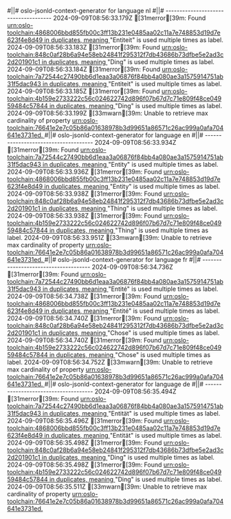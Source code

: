 #||# oslo-jsonld-context-generator for language nl
#||# -------------------------------------
2024-09-09T08:56:33.179Z [31merror[39m: Found [urn:oslo-toolchain:4868006bbd855fb00c3ff13b231e0485aa02c11a7e748853d19d7e623f4e8d49 in duplicates, meaning ](report4/doc/applicatieprofiel/cultureel-erfgoed-object/erkendestandaard/2021-04-22/all-cultureel-erfgoed-object-ap.jsonld#L0)"Entiteit" is used multiple times as label.
2024-09-09T08:56:33.183Z [31merror[39m: Found [urn:oslo-toolchain:848c0af28b6a94e58eb24841f295312f7db43686b73dfbe5e2ad3c2d201901c1 in duplicates, meaning ](report4/doc/applicatieprofiel/cultureel-erfgoed-object/erkendestandaard/2021-04-22/all-cultureel-erfgoed-object-ap.jsonld#L0)"Ding" is used multiple times as label.
2024-09-09T08:56:33.184Z [31merror[39m: Found [urn:oslo-toolchain:7a72544c27490bb6d1eaa3a06876f84bb4a080ae3a1575914751ab31f5dac943 in duplicates, meaning ](report4/doc/applicatieprofiel/cultureel-erfgoed-object/erkendestandaard/2021-04-22/all-cultureel-erfgoed-object-ap.jsonld#L0)"Entiteit" is used multiple times as label.
2024-09-09T08:56:33.185Z [31merror[39m: Found [urn:oslo-toolchain:4b159e2733222c56c024622742d896f07b67d7c71e809f48ce04959484c57844 in duplicates, meaning ](report4/doc/applicatieprofiel/cultureel-erfgoed-object/erkendestandaard/2021-04-22/all-cultureel-erfgoed-object-ap.jsonld#L0)"Ding" is used multiple times as label.
2024-09-09T08:56:33.199Z [33mwarn[39m: Unable to retrieve max cardinality of property [urn:oslo-toolchain:76641e2e7c05b86a01638978b3d99651a86571c26ac999a0afa704641e3731ed.
](report4/doc/applicatieprofiel/cultureel-erfgoed-object/erkendestandaard/2021-04-22/all-cultureel-erfgoed-object-ap.jsonld#L0)#||# oslo-jsonld-context-generator for language en
#||# -------------------------------------
2024-09-09T08:56:33.934Z [31merror[39m: Found [urn:oslo-toolchain:7a72544c27490bb6d1eaa3a06876f84bb4a080ae3a1575914751ab31f5dac943 in duplicates, meaning ](report4/doc/applicatieprofiel/cultureel-erfgoed-object/erkendestandaard/2021-04-22/all-cultureel-erfgoed-object-ap.jsonld#L0)"Entity" is used multiple times as label.
2024-09-09T08:56:33.936Z [31merror[39m: Found [urn:oslo-toolchain:4868006bbd855fb00c3ff13b231e0485aa02c11a7e748853d19d7e623f4e8d49 in duplicates, meaning ](report4/doc/applicatieprofiel/cultureel-erfgoed-object/erkendestandaard/2021-04-22/all-cultureel-erfgoed-object-ap.jsonld#L0)"Entity" is used multiple times as label.
2024-09-09T08:56:33.938Z [31merror[39m: Found [urn:oslo-toolchain:848c0af28b6a94e58eb24841f295312f7db43686b73dfbe5e2ad3c2d201901c1 in duplicates, meaning ](report4/doc/applicatieprofiel/cultureel-erfgoed-object/erkendestandaard/2021-04-22/all-cultureel-erfgoed-object-ap.jsonld#L0)"Thing" is used multiple times as label.
2024-09-09T08:56:33.938Z [31merror[39m: Found [urn:oslo-toolchain:4b159e2733222c56c024622742d896f07b67d7c71e809f48ce04959484c57844 in duplicates, meaning ](report4/doc/applicatieprofiel/cultureel-erfgoed-object/erkendestandaard/2021-04-22/all-cultureel-erfgoed-object-ap.jsonld#L0)"Thing" is used multiple times as label.
2024-09-09T08:56:33.951Z [33mwarn[39m: Unable to retrieve max cardinality of property [urn:oslo-toolchain:76641e2e7c05b86a01638978b3d99651a86571c26ac999a0afa704641e3731ed.
](report4/doc/applicatieprofiel/cultureel-erfgoed-object/erkendestandaard/2021-04-22/all-cultureel-erfgoed-object-ap.jsonld#L0)#||# oslo-jsonld-context-generator for language fr
#||# -------------------------------------
2024-09-09T08:56:34.736Z [31merror[39m: Found [urn:oslo-toolchain:7a72544c27490bb6d1eaa3a06876f84bb4a080ae3a1575914751ab31f5dac943 in duplicates, meaning ](report4/doc/applicatieprofiel/cultureel-erfgoed-object/erkendestandaard/2021-04-22/all-cultureel-erfgoed-object-ap.jsonld#L0)"Entité" is used multiple times as label.
2024-09-09T08:56:34.738Z [31merror[39m: Found [urn:oslo-toolchain:4868006bbd855fb00c3ff13b231e0485aa02c11a7e748853d19d7e623f4e8d49 in duplicates, meaning ](report4/doc/applicatieprofiel/cultureel-erfgoed-object/erkendestandaard/2021-04-22/all-cultureel-erfgoed-object-ap.jsonld#L0)"Entité" is used multiple times as label.
2024-09-09T08:56:34.740Z [31merror[39m: Found [urn:oslo-toolchain:848c0af28b6a94e58eb24841f295312f7db43686b73dfbe5e2ad3c2d201901c1 in duplicates, meaning ](report4/doc/applicatieprofiel/cultureel-erfgoed-object/erkendestandaard/2021-04-22/all-cultureel-erfgoed-object-ap.jsonld#L0)"Chose" is used multiple times as label.
2024-09-09T08:56:34.740Z [31merror[39m: Found [urn:oslo-toolchain:4b159e2733222c56c024622742d896f07b67d7c71e809f48ce04959484c57844 in duplicates, meaning ](report4/doc/applicatieprofiel/cultureel-erfgoed-object/erkendestandaard/2021-04-22/all-cultureel-erfgoed-object-ap.jsonld#L0)"Chose" is used multiple times as label.
2024-09-09T08:56:34.752Z [33mwarn[39m: Unable to retrieve max cardinality of property [urn:oslo-toolchain:76641e2e7c05b86a01638978b3d99651a86571c26ac999a0afa704641e3731ed.
](report4/doc/applicatieprofiel/cultureel-erfgoed-object/erkendestandaard/2021-04-22/all-cultureel-erfgoed-object-ap.jsonld#L0)#||# oslo-jsonld-context-generator for language de
#||# -------------------------------------
2024-09-09T08:56:35.494Z [31merror[39m: Found [urn:oslo-toolchain:7a72544c27490bb6d1eaa3a06876f84bb4a080ae3a1575914751ab31f5dac943 in duplicates, meaning ](report4/doc/applicatieprofiel/cultureel-erfgoed-object/erkendestandaard/2021-04-22/all-cultureel-erfgoed-object-ap.jsonld#L0)"Entität" is used multiple times as label.
2024-09-09T08:56:35.496Z [31merror[39m: Found [urn:oslo-toolchain:4868006bbd855fb00c3ff13b231e0485aa02c11a7e748853d19d7e623f4e8d49 in duplicates, meaning ](report4/doc/applicatieprofiel/cultureel-erfgoed-object/erkendestandaard/2021-04-22/all-cultureel-erfgoed-object-ap.jsonld#L0)"Entität" is used multiple times as label.
2024-09-09T08:56:35.498Z [31merror[39m: Found [urn:oslo-toolchain:848c0af28b6a94e58eb24841f295312f7db43686b73dfbe5e2ad3c2d201901c1 in duplicates, meaning ](report4/doc/applicatieprofiel/cultureel-erfgoed-object/erkendestandaard/2021-04-22/all-cultureel-erfgoed-object-ap.jsonld#L0)"Ding" is used multiple times as label.
2024-09-09T08:56:35.498Z [31merror[39m: Found [urn:oslo-toolchain:4b159e2733222c56c024622742d896f07b67d7c71e809f48ce04959484c57844 in duplicates, meaning ](report4/doc/applicatieprofiel/cultureel-erfgoed-object/erkendestandaard/2021-04-22/all-cultureel-erfgoed-object-ap.jsonld#L0)"Ding" is used multiple times as label.
2024-09-09T08:56:35.511Z [33mwarn[39m: Unable to retrieve max cardinality of property [urn:oslo-toolchain:76641e2e7c05b86a01638978b3d99651a86571c26ac999a0afa704641e3731ed.
](report4/doc/applicatieprofiel/cultureel-erfgoed-object/erkendestandaard/2021-04-22/all-cultureel-erfgoed-object-ap.jsonld#L0)